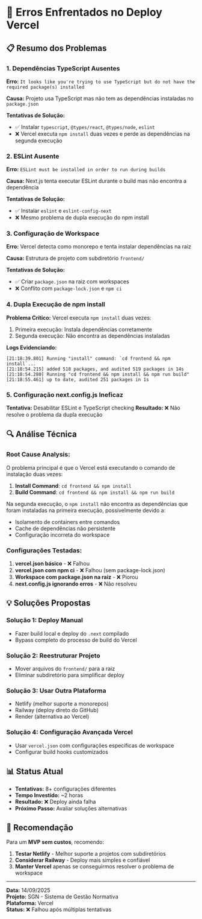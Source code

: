 # 🚨 Erros Enfrentados no Deploy Vercel

## 📋 Resumo dos Problemas

### **1. Dependências TypeScript Ausentes**
**Erro:** `It looks like you're trying to use TypeScript but do not have the required package(s) installed`

**Causa:** Projeto usa TypeScript mas não tem as dependências instaladas no `package.json`

**Tentativas de Solução:**
- ✅ Instalar `typescript`, `@types/react`, `@types/node`, `eslint`
- ❌ Vercel executa `npm install` duas vezes e perde as dependências na segunda execução

### **2. ESLint Ausente**
**Erro:** `ESLint must be installed in order to run during builds`

**Causa:** Next.js tenta executar ESLint durante o build mas não encontra a dependência

**Tentativas de Solução:**
- ✅ Instalar `eslint` e `eslint-config-next`
- ❌ Mesmo problema de dupla execução do npm install

### **3. Configuração de Workspace**
**Erro:** Vercel detecta como monorepo e tenta instalar dependências na raiz

**Causa:** Estrutura de projeto com subdiretório `frontend/`

**Tentativas de Solução:**
- ✅ Criar `package.json` na raiz com workspaces
- ❌ Conflito com `package-lock.json` e `npm ci`

### **4. Dupla Execução de npm install**
**Problema Crítico:** Vercel executa `npm install` duas vezes:
1. Primeira execução: Instala dependências corretamente
2. Segunda execução: Não encontra as dependências instaladas

**Logs Evidenciando:**
```
[21:18:39.801] Running "install" command: `cd frontend && npm install`...
[21:18:54.215] added 518 packages, and audited 519 packages in 14s
[21:18:54.280] Running "cd frontend && npm install && npm run build"
[21:18:55.461] up to date, audited 251 packages in 1s
```

### **5. Configuração next.config.js Ineficaz**
**Tentativa:** Desabilitar ESLint e TypeScript checking
**Resultado:** ❌ Não resolve o problema da dupla execução

## 🔍 Análise Técnica

### **Root Cause Analysis:**
O problema principal é que o Vercel está executando o comando de instalação duas vezes:
1. **Install Command**: `cd frontend && npm install`
2. **Build Command**: `cd frontend && npm install && npm run build`

Na segunda execução, o `npm install` não encontra as dependências que foram instaladas na primeira execução, possivelmente devido a:
- Isolamento de containers entre comandos
- Cache de dependências não persistente
- Configuração incorreta do workspace

### **Configurações Testadas:**
1. **vercel.json básico** - ❌ Falhou
2. **vercel.json com npm ci** - ❌ Falhou (sem package-lock.json)
3. **Workspace com package.json na raiz** - ❌ Piorou
4. **next.config.js ignorando erros** - ❌ Não resolveu

## 💡 Soluções Propostas

### **Solução 1: Deploy Manual**
- Fazer build local e deploy do `.next` compilado
- Bypass completo do processo de build do Vercel

### **Solução 2: Reestruturar Projeto**
- Mover arquivos do `frontend/` para a raiz
- Eliminar subdiretório para simplificar deploy

### **Solução 3: Usar Outra Plataforma**
- Netlify (melhor suporte a monorepos)
- Railway (deploy direto do GitHub)
- Render (alternativa ao Vercel)

### **Solução 4: Configuração Avançada Vercel**
- Usar `vercel.json` com configurações específicas de workspace
- Configurar build hooks customizados

## 📊 Status Atual

- **Tentativas:** 8+ configurações diferentes
- **Tempo Investido:** ~2 horas
- **Resultado:** ❌ Deploy ainda falha
- **Próximo Passo:** Avaliar soluções alternativas

## 🎯 Recomendação

Para um **MVP sem custos**, recomendo:

1. **Testar Netlify** - Melhor suporte a projetos com subdiretórios
2. **Considerar Railway** - Deploy mais simples e confiável
3. **Manter Vercel** apenas se conseguirmos resolver o problema de workspace

---

**Data:** 14/09/2025  
**Projeto:** SGN - Sistema de Gestão Normativa  
**Plataforma:** Vercel  
**Status:** ❌ Falhou após múltiplas tentativas
